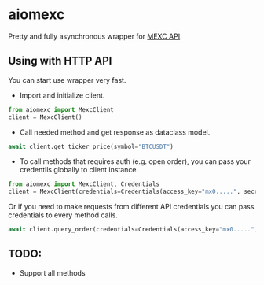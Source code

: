 # aiomexc

Pretty and fully asynchronous wrapper for <a href="https://mexcdevelop.github.io/apidocs/spot_v3_en">MEXC API</a>.

## Using with HTTP API
You can start use wrapper very fast.

- Import and initialize client.

```python
from aiomexc import MexcClient
client = MexcClient()
```

- Call needed method and get response as dataclass model.

```python
await client.get_ticker_price(symbol="BTCUSDT")
```

- To call methods that requires auth (e.g. open order), you can pass your credentils globally to client instance.

```python
from aiomexc import MexcClient, Credentials
client = MexcClient(credentials=Credentials(access_key="mx0.....", secret_key="......"))
```

Or if you need to make requests from different API credentials you can pass credentials to every method calls.

```python
await client.query_order(credentials=Credentials(access_key="mx0.....", secret_key="......"))
```

## TODO:
 - Support all methods
